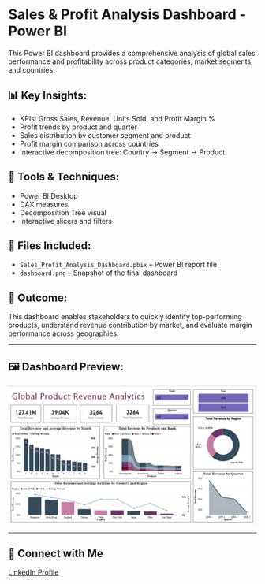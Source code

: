# Sales & Profit Analysis Dashboard - Power BI

This Power BI dashboard provides a comprehensive analysis of global sales performance and profitability across product categories, market segments, and countries.

## 📊 Key Insights:
- KPIs: Gross Sales, Revenue, Units Sold, and Profit Margin %
- Profit trends by product and quarter
- Sales distribution by customer segment and product
- Profit margin comparison across countries
- Interactive decomposition tree: Country → Segment → Product

## 🧠 Tools & Techniques:
- Power BI Desktop
- DAX measures
- Decomposition Tree visual
- Interactive slicers and filters

## 📁 Files Included:
- `Sales_Profit_Analysis_Dashboard.pbix` – Power BI report file
- `dashboard.png` – Snapshot of the final dashboard

## 🏁 Outcome:
This dashboard enables stakeholders to quickly identify top-performing products, understand revenue contribution by market, and evaluate margin performance across geographies.

---

## 🖼️ Dashboard Preview:

![Dashboard Preview](Dashboard.png)

---

## 🔗 Connect with Me
[LinkedIn Profile](https://www.linkedin.com/in/tgnandini/)
